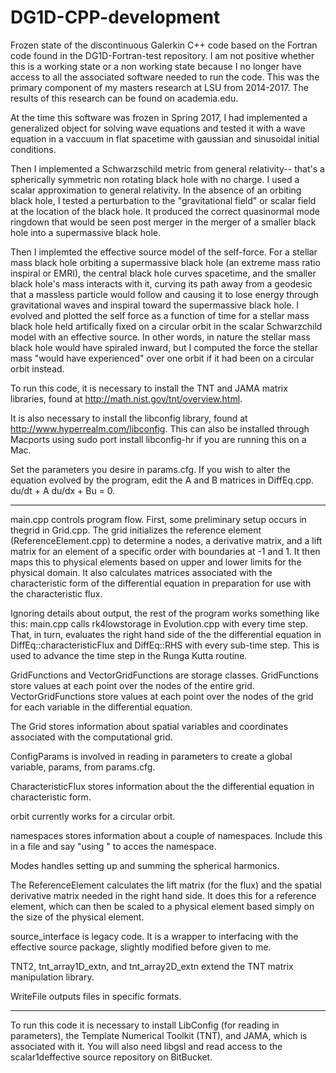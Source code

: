# DG1D-CPP-development
Frozen state of the discontinuous Galerkin C++ code based on the Fortran code found in the DG1D-Fortran-test repository.
I am not positive whether this is a working state or a non working state because I no longer have access to all the associated software needed to run the code. 
This was the primary component of my masters research at LSU from 2014-2017. The results of this research can be found on academia.edu.

At the time this software was frozen in Spring 2017, I had implemented a generalized object for solving wave equations and tested it with a wave equation in a vaccuum in flat spacetime with gaussian and sinusoidal initial conditions. 

Then I implemented a Schwarzschild metric from general relativity-- that's a spherically symmetric non rotating black hole with no charge. I used a scalar approximation to general relativity. In the absence of an orbiting black hole, I tested a perturbation to the "gravitational field" or scalar field at the location of the black hole. It produced the correct quasinormal mode ringdown that would be seen post merger in the merger of a smaller black hole into a supermassive black hole. 

Then I implemted the effective source model of the self-force. For a stellar mass black hole orbiting a supermassive black hole (an extreme mass ratio inspiral or EMRI), the central black hole curves spacetime, and the smaller black hole's mass interacts with it, curving its path away from a geodesic that a massless particle would follow and causing it to lose energy through gravitational waves and inspiral toward the supermassive black hole. I evolved and plotted the self force as a function of time for a stellar mass black hole held artifically fixed on a circular orbit in the scalar Schwarzchild model with an effective source. In other words, in nature the stellar mass black hole would have spiraled inward, but I computed the force the stellar mass "would have experienced" over one orbit if it had been on a circular orbit instead. 

To run this code, it is necessary to install the TNT and JAMA matrix
libraries, found at http://math.nist.gov/tnt/overview.html.

It is also necessary to install the libconfig library, found at
http://www.hyperrealm.com/libconfig. This can also be installed
through Macports using
sudo port install libconfig-hr
if you are running this on a Mac. 

Set the parameters you desire in params.cfg. If you wish to alter the
equation evolved by the program, edit the A and B matrices in
DiffEq.cpp. du/dt + A du/dx + Bu = 0. 

--------------------------------------------

main.cpp controls program flow. First, some preliminary setup occurs
in thegrid in Grid.cpp. The grid initializes the reference element
(ReferenceElement.cpp) to determine a nodes, a derivative matrix, and
a lift matrix for an element of a specific order with boundaries at -1
and 1. It then maps this to physical elements based on upper and lower
limits for the physical domain. It also calculates matrices associated
with the characteristic form of the differential equation in
preparation for use with the characteristic flux.

Ignoring details about output, the rest of the program works something
like this: main.cpp calls rk4lowstorage in Evolution.cpp with every
time step. That, in turn, evaluates the right hand side of the the
differential equation in DiffEq::characteristicFlux and DiffEq::RHS with
every sub-time step. This is used to advance the time step in the
Runga Kutta routine.

GridFunctions and VectorGridFunctions are storage
classes. GridFunctions store values at each point over the nodes of
the entire grid. VectorGridFunctions store values at each point over
the nodes of the grid for each variable in the differential equation.

The Grid stores information about spatial variables and coordinates
associated with the computational grid.

ConfigParams is involved in reading in parameters to create a global
variable, params, from params.cfg.

CharacteristicFlux stores information about the the differential
equation in characteristic form.

orbit currently works for a circular orbit.

namespaces stores information about a couple of namespaces. Include this in a file and
say "using <whatever the namespace is>" to acces the namespace.

Modes handles setting up and summing the spherical harmonics.

The ReferenceElement calculates the lift matrix (for the flux) and the
spatial derivative matrix needed in the right hand side. It does this
for a reference element, which can then be scaled to a physical
element based simply on the size of the physical element.

source_interface is legacy code. It is a wrapper to interfacing with
the effective source package, slightly modified before given to me.

TNT2, tnt_array1D_extn, and tnt_array2D_extn extend the TNT matrix
manipulation library.

WriteFile outputs files in specific formats.


-----------------------

To run this code it is necessary to install LibConfig (for reading in
parameters), the Template Numerical Toolkit (TNT), and JAMA, which is
associated with it. You will also need libgsl and read access to the 
scalar1deffective source repository on BitBucket.
